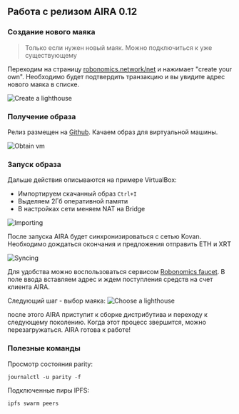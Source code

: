 ## Работа с релизом AIRA 0.12

### Создание нового маяка

> Только если нужен новый маяк. Можно подключиться к уже существующему

Переходим на страницу [robonomics.network/net](https://robonomics.network/net/) и нажимает "create your own". Необходимо будет подтвердить транзакцию и вы увидите адрес нового маяка в списке.

![Create a lighthouse](/img/aira012/Screenshot_1.png "Создаем новый маяк")

### Получение образа

Релиз размещен на [Github](https://github.com/airalab/aira/releases/tag/0.12). Качаем образ для виртуальной машины.

![Obtain vm](/img/aira012/Screenshot_2.png "Получаем образ")

### Запуск образа

Дальше действия описываются на примере VirtualBox:
* Импортируем скачанный образ `Ctrl+I`
* Выделяем 2Гб оперативной памяти 
* В настройках сети меняем NAT на Bridge

![Importing](/img/aira012/Screenshot_3.png "Импортируем в VirtualBox")

После запуска AIRA будет синхронизироваться с сетью Kovan. Необходимо дождаться окончания и предложения отправить ETH и XRT

![Syncing](/img/aira012/Screenshot_4.png "Конец синхронизации")

Для удобства можно воспользоваться сервисом [Robonomics faucet](https://robonomics.network/faucet/). В поле ввода вставляем адрес и ждем поступления средств на счет клиента AIRA. 

Следующий шаг - выбор маяка:
![Choose a lighthouse](/img/aira012/Screenshot_5.png "Выбор маяка")

после этого AIRA приступит к сборке дистрибутива и переходу к следующему поколению. Когда этот процесс звершится, можно перезагружаться. AIRA готова к работе!

### Полезные команды

Просмотр состояния parity:
```
journalctl -u parity -f
```

Подключенные пиры IPFS:
```
ipfs swarm peers
```

